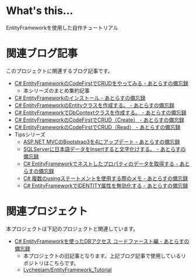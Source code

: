 # What's this...
EntityFrameworkを使用した自作チュートリアル

# 関連ブログ記事
このプロジェクトに関連するブログ記事です。

* [C# EntityFrameworkのCodeFirstでCRUDをやってみる - あとらすの備忘録](http://kitigai.hatenablog.com/entry/2018/05/20/025704)
  * 本シリーズのまとめ集約記事
* [C# EntityFrameworkのインストール - あとらすの備忘録](http://kitigai.hatenablog.com/entry/2018/05/10/003135)
* [C# EntityFrameworkのEntityクラスを作成する。 - あとらすの備忘録](http://kitigai.hatenablog.com/entry/2018/05/14/003535)
* [C# EntityFrameworkでDbContextクラスを作成する。 - あとらすの備忘録](http://kitigai.hatenablog.com/entry/2018/05/20/024943)
* [C# EntityFrameworkのCodeFirstでCRUD（Create） - あとらすの備忘録](http://kitigai.hatenablog.com/entry/2018/05/21/030000)
* [C# EntityFrameworkのCodeFirstでCRUD（Read） - あとらすの備忘録](http://kitigai.hatenablog.com/entry/2018/05/27/184537)
* Tipsシリーズ
  * [ASP.NET MVCのBootstrap3を4にアップデート - あとらすの備忘録](http://kitigai.hatenablog.com/entry/2018/06/16/095840)
  * [SQLServerに日本語データをInsertすると文字化けする。 - あとらすの備忘録](http://kitigai.hatenablog.com/entry/2018/05/27/010440)
  * [C# EntityFrameworkでネストしたプロパティのデータを取得する - あとらすの備忘録](http://kitigai.hatenablog.com/entry/2018/05/07/023348)
  * [C# 複数のusingステートメントを使用する際のメモ - あとらすの備忘録](http://kitigai.hatenablog.com/entry/2018/05/06/215242)
  * [C# EntityFrameworkでIDENTITY属性を無効化する - あとらすの備忘録](http://kitigai.hatenablog.com/entry/2018/05/01/201154)

# 関連プロジェクト
本プロジェクトは下記のプロジェクトと関連しています。

* [C# EntityFrameworkを使ったDBアクセス コードファースト編 - あとらすの備忘録](http://kitigai.hatenablog.com/entry/2018/01/11/001329)
  * 本プロジェクトの旧記事となります。上記ブログ記事で使用しているリポジトリはこちらです。
  * [Lycheejam/EntityFramework_Tutorial](https://github.com/Lycheejam/EntityFramework_Tutorial)
